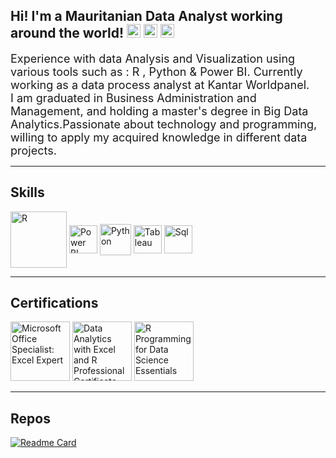 ## Hi! I'm a Mauritanian Data Analyst working around the world! <img height="22" src="https://cdn.countryflags.com/thumbs/mauritania/flag-800.png"/> <img height="22" src="https://cdn.countryflags.com/thumbs/spain/flag-800.png"/> <img height="22" src="https://cdn.countryflags.com/thumbs/germany/flag-800.png"/>

<font size="+1">Experience with data Analysis and Visualization using various tools such as : R , Python & Power BI. Currently working as a data process analyst at Kantar Worldpanel.</font><br>
<font size="+1">I am graduated in Business Administration and Management, and holding a master's degree in Big Data Analytics.Passionate about technology and programming, willing to apply my acquired knowledge in different data projects.</font>

---

## Skills
<div style="display: inline_block">
  <img align="center" alt="R" height="90" src="https://conceptosclaros.com/wp-content/uploads/2016/07/RStudio-Ball-300x300.png" />
  <img align="center" alt="Power BI" height="45" src="https://profilinator.rishav.dev/skills-assets/powerbi.png">
  <img align="center" alt="Python" height="50" src="https://cdn.jsdelivr.net/gh/devicons/devicon/icons/python/python-original-wordmark.svg">
  <img align="center" alt="Tableau" height="45" src="https://profilinator.rishav.dev/skills-assets/tableau.svg">
  <img align="center" alt="Sql" height="45" src="https://profilinator.rishav.dev/skills-assets/mysql-original-wordmark.svg"> 
</div>

---

## Certifications
<div>
 <a href = "https://www.credly.com/badges/54c6ea2f-12ba-47d8-9da4-d2e52514020e" target="_blank"><img alt="Microsoft Office Specialist: Excel Expert" height="95" src="https://images.credly.com/size/680x680/images/cd9454ae-8105-4bf0-a53c-902740176b32/MOS_Excel_Expert6.png" target="_blank"></a>
 <a href = "https://www.credly.com/badges/0f8f4a0e-d62e-48b9-8f16-2e2d3907e6b3" target="_blank"><img alt="Data Analytics with Excel and R Professional Certificate" height="95" src="https://images.credly.com/size/680x680/images/52bc339b-e052-4b5a-85f2-e8c21082b0f4/image.png" target="_blank"></a>
  <a href = "https://www.credly.com/badges/b7ee8418-48d7-4cb3-b136-51d7dba2ac9e" target="_blank"><img alt="R Programming for Data Science Essentials" height="95" src="https://images.credly.com/size/680x680/images/dd83875c-d0be-4517-a285-b7bc415b2a42/R_Programming_for_Data_Science_Essentials.png" target="_blank"></a>
</div>

---

## Repos

[![Readme Card](https://github-readme-stats.vercel.app/api/pin/?username=AishaAhmedToulba&repo=visual-history-of-nobel-prize-winners)](https://github.com/AishaAhmedToulba/visual-history-of-nobel-prize-winners)
